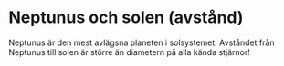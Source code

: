 # Neptunus och solen (avstånd)

Neptunus är den mest avlägsna planeten i solsystemet. Avståndet från Neptunus
till solen är större än diametern på alla kända stjärnor!
